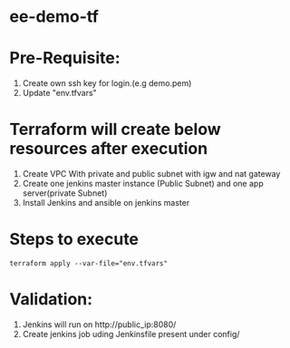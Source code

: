 # ee-demo-tf

# Pre-Requisite:
1. Create own ssh key for login.(e.g demo.pem)
2. Update "env.tfvars" 

# Terraform will create below resources after execution
1. Create VPC With private and public subnet with igw and nat gateway
2. Create one jenkins master instance (Public Subnet) and one app server(private Subnet)
3. Install Jenkins and ansible on jenkins master

# Steps to execute
```
terraform apply --var-file="env.tfvars"
```

# Validation:
1. Jenkins will run on http://public_ip:8080/
2. Create jenkins job uding Jenkinsfile present under config/

